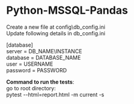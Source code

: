 # Python-MSSQL-Pandas

Create a new file at config\db_config.ini \
Update following details in db_config.ini

[database]\
server = DB_NAME\INSTANCE \
database = DATABASE_NAME\
user = USERNAME\
password = PASSWORD

**Command to run the tests**:\
go to root directory:\
pytest --html=report.html -m current -s
